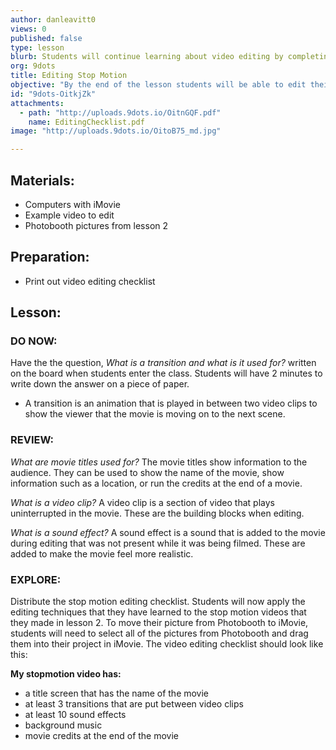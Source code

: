 ```yaml
---
author: danleavitt0
views: 0
published: false
type: lesson
blurb: Students will continue learning about video editing by completing a mini project in which they will edit their stop motions from lesson 2.
org: 9dots
title: Editing Stop Motion
objective: "By the end of the lesson students will be able to edit their videos to include transitions, sound effects, and titles."
id: "9dots-OitkjZk"
attachments: 
  - path: "http://uploads.9dots.io/OitnGQF.pdf"
    name: EditingChecklist.pdf
image: "http://uploads.9dots.io/OitoB75_md.jpg"

---
```


## Materials:

- Computers with iMovie
- Example video to edit
- Photobooth pictures from lesson 2

## Preparation:

- Print out video editing checklist

## Lesson:

### DO NOW:
Have the the question, _What is a transition and what is it used for?_ written on the board when students enter the class. Students will have 2 minutes to write down the answer on a piece of paper.

- A transition is an animation that is played in between two video clips to show the viewer that the movie is moving on to the next scene.

### REVIEW:
_What are movie titles used for?_
The movie titles show information to the audience. They can be used to show the name of the movie, show information such as a location, or run the credits at the end of a movie.

_What is a video clip?_
A video clip is a section of video that plays uninterrupted in the movie. These are the building blocks when editing.


_What is a sound effect?_
A sound effect is a sound that is added to the movie during editing that was not present while it was being filmed. These are added to make the movie feel more realistic. 

### EXPLORE:
Distribute the stop motion editing checklist. Students will now apply the editing techniques that they have learned to the stop motion videos that they made in lesson 2. To move their picture from Photobooth to iMovie, students will need to select all of the pictures from Photobooth and drag them into their project in iMovie.
The video editing checklist should look like this:

**My stopmotion video has:**

- a title screen that has the name of the movie
- at least 3 transitions that are put between video clips
- at least 10 sound effects
- background music
- movie credits at the end of the movie
